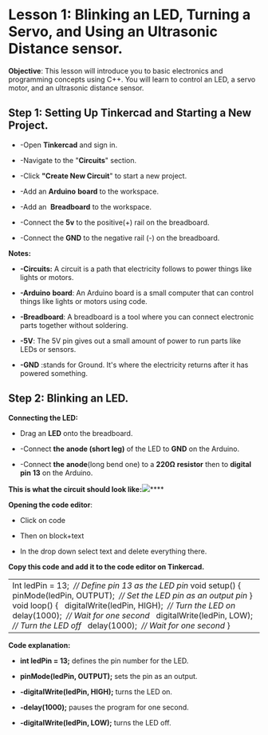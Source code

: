 <!--StartFragment-->

# **Lesson 1: Blinking an LED, Turning a Servo, and Using an Ultrasonic Distance sensor.**

**Objective**: This lesson will introduce you to basic electronics and programming concepts using C++. You will learn to control an LED, a servo motor, and an ultrasonic distance sensor.


## **Step 1: Setting Up Tinkercad and Starting a New Project.**

- -Open **Tinkercad** and sign in.

- -Navigate to the "**Circuits**" section.

- -Click **"Create New Circuit**" to start a new project.

- -Add an **Arduino** **board** to the workspace.

- -Add an  **Breadboard** to the workspace.

- -Connect the **5v** to the positive(+) rail on the breadboard.

- -Connect the **GND** to the negative rail (-) on the breadboard.

**Notes:**

- **-Circuits:** A circuit is a path that electricity follows to power things like lights or motors.

- **-Arduino** **board**: An Arduino board is a small computer that can control things like lights or motors using code.

- **-Breadboard**: A breadboard is a tool where you can connect electronic parts together without soldering.

- **-5V**: The 5V pin gives out a small amount of power to run parts like LEDs or sensors.

- **-GND** :stands for Ground. It's where the electricity returns after it has powered something.


## **Step 2: Blinking an LED.**

**Connecting the LED:**

- Drag an **LED** onto the breadboard.

- -Connect **the** **anode (short leg)** of the LED to **GND** on the Arduino.

- -Connect **the** **anode**(long bend one) to a **220Ω** **resistor** then to **digital** **pin** **13** on the Arduino.

**This is what the circuit should look like:**![](https://lh7-rt.googleusercontent.com/docsz/AD_4nXeWmBLN_8S_KTg4heWg7-RjhW91o6edE270drDCBSuL5oVRuDJaX2VUFiyM9_HWZpmFISoSg6vnviwkGuySuY0fOj5JLlZ_wXAVzCcD7nAV264yYNAwu4W98rpIC_7xH0vMaAKGGk-Yfp95uZGdVTwp95T7?key=NdVMCSvukSU4k1azKDEckg)****

**Opening the code editor**:

- Click on code

- Then on block+text

- In the drop down select text and delete everything there.

**Copy this code and add it to the code editor on Tinkercad.**

|                                                                                                                                                                                                                                                                                                                                                  |
| ------------------------------------------------------------------------------------------------------------------------------------------------------------------------------------------------------------------------------------------------------------------------------------------------------------------------------------------------ |
| Int ledPin = 13;  _// Define pin 13 as the LED pin_ void setup() {   pinMode(ledPin, OUTPUT);  _// Set the LED pin as an output pin_ } void loop() {   digitalWrite(ledPin, HIGH);  _// Turn the LED on_   delay(1000);  _// Wait for one second_   digitalWrite(ledPin, LOW);  _// Turn the LED off_   delay(1000);  _// Wait for one second_ } |

**Code explanation:**

- **int ledPin = 13;** defines the pin number for the LED.

- **pinMode(ledPin, OUTPUT);** sets the pin as an output.

- **-digitalWrite(ledPin, HIGH);** turns the LED on.

- **-delay(1000);** pauses the program for one second.

- **-digitalWrite(ledPin, LOW);** turns the LED off.

<!--EndFragment-->
